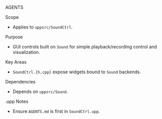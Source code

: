 AGENTS

Scope
- Applies to `uppsrc/SoundCtrl`.

Purpose
- GUI controls built on `Sound` for simple playback/recording control and visualization.

Key Areas
- `SoundCtrl.{h,cpp}` expose widgets bound to `Sound` backends.

Dependencies
- Depends on `uppsrc/Sound`.

.upp Notes
- Ensure `AGENTS.md` is first in `SoundCtrl.upp`.

